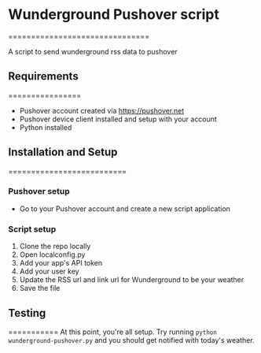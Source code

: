 # Wunderground Pushover script
===============================

A script to send wunderground rss data to pushover

## Requirements
================
* Pushover account created via https://pushover.net
* Pushover device client installed and setup with your account
* Python installed

## Installation and Setup
==========================
### Pushover setup
* Go to your Pushover account and create a new script application

### Script setup
1. Clone the repo locally
2. Open localconfig.py
3. Add your app's API token
4. Add your user key
5. Update the RSS url and link url for Wunderground to be your weather
6. Save the file

## Testing
===========
At this point, you're all setup.  Try running `python wunderground-pushover.py` and you should get notified with today's weather.

